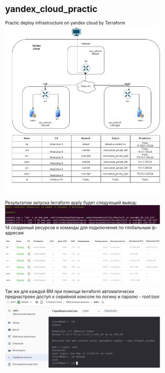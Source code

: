 # yandex_cloud_practic
Practic deploy infrastructure on yandex cloud by Terraform
![Image alt](https://github.com/NewErr0r/yandex_cloud_practic/blob/main/images/yandex_cloud.drawio.png)

Результатом запуска terraform apply будет следующий вывод:
![Image alt](https://github.com/NewErr0r/yandex_cloud_practic/blob/main/images/Connectin_public_ip.png)
14 созданный ресурсов и команды для подключения по глобальным ip-адресам

![Image alt](https://github.com/NewErr0r/yandex_cloud_practic/blob/main/images/VMs.png)

Так же для каждой ВМ при помощи terraform автоматически преднастроен доступ к серийной консоле по логину и паролю - root:toor
![Image alt](https://github.com/NewErr0r/yandex_cloud_practic/blob/main/images/Serial_console.png)
